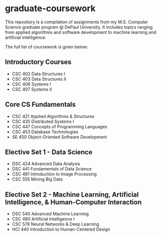 # graduate-coursework
This repository is a compilation of assignments from my M.S. Computer Science graduate program @ DePaul University. 
It includes topics ranging from applied algorithms and software development to machine learning and artificial intelligence.

The full list of coursework is given below:

## Introductory Courses
- CSC 402 Data Structures I
- CSC 403 Data Structures II
- CSC 406 Systems I
- CSC 407 Systems II

## Core CS Fundamentals
- CSC 421 Applied Algorithms & Structures
- CSC 435 Distributed Systems I
- CSC 447 Concepts of Programming Languages
- CSC 453 Database Technologies
- SE 450 Object-Oriented Software Development

## Elective Set 1 - Data Science
- DSC 424 Advanced Data Analysis
- DSC 441 Fundamentals of Data Science
- CSC 481 Introduction to Image Processing
- CSC 555 Mining Big Data

## Elective Set 2 - Machine Learning, Artificial Intelligence, & Human-Computer Interaction
- DSC 540 Advanced Machine Learning
- CSC 480 Artificial Intelligence I
- CSC 578 Neural Networks & Deep Learning
- HCI 440 Introduction to Human-Centered Design
